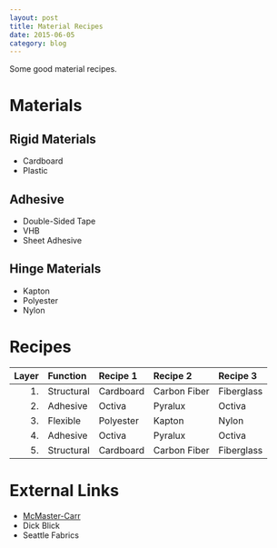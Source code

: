 ```yaml
---
layout: post
title: Material Recipes
date: 2015-06-05
category: blog
---
```


Some good material recipes.
<!--more-->
Materials
=========

Rigid Materials
---------------

- Cardboard
- Plastic

Adhesive
--------

- Double-Sided Tape
- VHB
- Sheet Adhesive

Hinge Materials
---------------

- Kapton
- Polyester
- Nylon

Recipes
=======

|  Layer|  Function|   Recipe 1|    Recipe 2|  Recipe 3|
|------:|:---------|:----------|:-----------|:---------|
|     1.|Structural|  Cardboard|Carbon Fiber|Fiberglass|
|     2.|  Adhesive|     Octiva|     Pyralux|    Octiva|
|     3.|  Flexible|  Polyester|      Kapton|     Nylon|
|     4.|  Adhesive|     Octiva|     Pyralux|    Octiva|
|     5.|Structural|  Cardboard|Carbon Fiber|Fiberglass|

External Links
==============

- [McMaster-Carr](http://www.mcmaster.com)
- Dick Blick
- Seattle Fabrics
